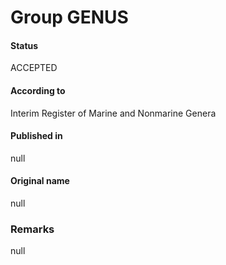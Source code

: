 Group GENUS
=======

#### Status
ACCEPTED

#### According to
Interim Register of Marine and Nonmarine Genera

#### Published in
null

#### Original name
null

### Remarks
null